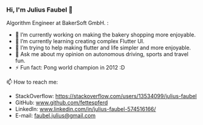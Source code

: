 ### Hi, I'm Julius Faubel 👋

Algorithm Engineer at BakerSoft GmbH. :

- 🔭 I’m currently working on making the bakery shopping more enjoyable.
- 🌱 I’m currently learning creating complex Flutter UI.
- 🤔 I’m trying to help making flutter and life simpler and more enjoyable.
- 💬 Ask me about my opinion on autonomous driving, sports and travel fun.
- ⚡ Fun fact: Pong world champion in 2012 :D

📫 How to reach me: 
- StackOverflow: https://stackoverflow.com/users/13534099/julius-faubel
- GitHub: www.github.com/fettespferd
- LinkedIn: www.linkedin.com/in/julius-faubel-574516166/
- E-mail: faubel.julius@gmail.com
